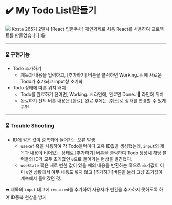 # ✔️ My Todo List만들기

![]([https://img1.daumcdn.net/thumb/R1280x0/?scode=mtistory2&fname=https%3A%2F%2Fblog.kakaocdn.net%2Fdn%2FbthJUo%2FbtsuCIPRAdW%2FReWjK1MWUjKU0rW6Aj8KbK%2Fimg.jpg])
Kosta 265기 2달차 [React 입문주차] 개인과제로 처음 React를 사용하여 프로젝트를 만들었습니다!😆

---
### ⌛ 구현기능
- Todo 추가하기
  - 제목과 내용을 입력하고, [추가하기] 버튼을 클릭하면 Working..🔥 에 새로운 Todo가 추가되고 input창 초기화
- Todo 상태에 따른 위치 배치
  - Todo를 완료하기 전이면, Working..🔥 라인에, 완료면 Done..!🎉 라인에 위치
  - 완료하기 전의 버튼 내용은 [완료], 완료 후에는 [취소]로 상태를 변경할 수 있게 구현
---
### ⌛ Trouble Shooting
- ID에 같은 값이 중복되어 들어가는 오류 발생
  - `useRef` 훅을 사용하여 각 Todo블럭마다 고유 ID값을 생성했는데, `input`의 제목과 내용이 비어있는 상태로 [추가하기] 버튼을 클릭하여 Todo 생성시 해당 블럭들의 ID가 모두 초기값인 `0`으로 들어가는 현상을 발견했다.
  - `useState` 훅은 새로 변한 값이 있을 때의 내용을 반환하는 훅으로 초기값이 이미 `0`인 상황에서 아무 내용도 넣지 않고 [추가하기]버튼을 눌러 그냥 초기값이 계속해서 들어갔던 것..
  
➡️ 제목의 `input` 태그에 `required`를 추가하여 사용자가 빈칸을 추가하지 못하도록 하여 ID중복 현상을 방지

